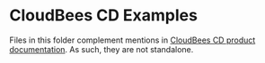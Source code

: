 # CloudBees CD Examples

Files in this folder complement mentions in [CloudBees CD product documentation](https://https://docs.cloudbees.com/docs/cloudbees-flow/latest/). As such, they are not standalone.
